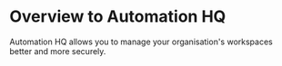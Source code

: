# Overview to Automation HQ

Automation HQ allows you to manage your organisation's workspaces better and more securely. 